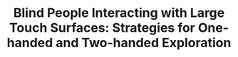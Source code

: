 ---
###############
# DO NOT EDIT
layout: publication
###############

###############
# TO EDIT
# pub title
title: "Blind People Interacting with Large Touch Surfaces: Strategies for One-handed and Two-handed Exploration"

# publication image
image:
 name: 2015_its.png
 alt-text: "A blind user exploring the table top with one finger on each hand. The tabletop has a frame above holding a Kinect sensor that is detecting the user's fingers."

description: "We report on a user study with 14 blind participants performing common touchscreen interactions using one and two-hand exploration. We investigate the exploration strategies applied by blind users when interacting with a tabletop. We identified six basic strategies that were commonly adopted and should be considered in future designs. We finish with implications for the design of accessible large touch interfaces."

 # authors of the publication
authors: "Tiago Guerreiro, Kyle Montague, João Guerreiro, Rafael Nunes, Hugo Nicolau, Daniel Gonçalves"

# link to the pdf
pdf: http://www.di.fc.ul.pt/~tjvg/amc/tabletop_its.pdf
award: Best Paper Award

external-links:
  - name: DOI
    url: https://dl.acm.org/doi/10.1145/2817721.2817743
  - name: Dataset
  	url: https://www.dropbox.com/sh/03kc3og0nfxthe5/AAAlTWYhBq6pqbnTVqAwEYx1a?dl=0

venue: "ACM International Conference on Interactive Tabletops and Surfaces, Madeira, Portugal, November, 2015"
year: 2015
conference-name: ITS
#projects:
# - text_entry
 
# people associated with the publication
people:
 - tjvg

# area for filter purpose
area: access
###############
---